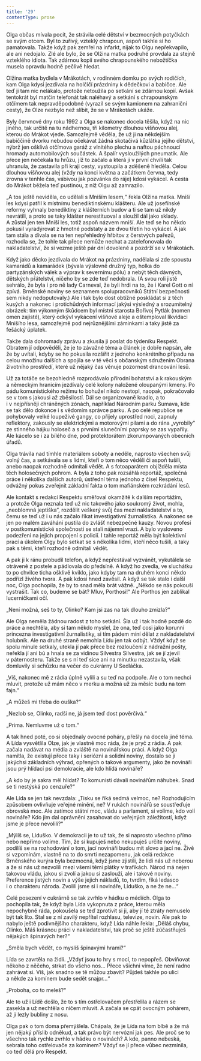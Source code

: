 ```yaml
---
title: '29'
contentType: prose
---
```


<section>

Olga občas mívala pocit, že strávila celé dětství v bezmocných potyčkách se svým otcem. Byl to zuřivý, vzteklý chrapoun, aspoň takhle si ho pamatovala. Takže když pak zemřel na infarkt, nijak to Olgu nepřekvapilo, ale ani nedojalo. Zlé ale bylo, že se Olžina matka podruhé provdala za stejně vzteklého idiota. Tak zdárnou kopii svého chrapounského nebožtíčka musela opravdu hodně pečlivě hledat.

Olžina matka bydlela v Mrákotách, v rodinném domku po svých rodičích, kam Olga kdysi jezdívala na holčičí prázdniny k dědečkovi a babičce. Ale teď ji tam nic nelákalo, protože netoužila po setkání se zdárnou kopií. Avšak tentokrát byl matčin telefonát tak naléhavý a setkání s chrapounským otčímem tak nepravděpodobné (vyrazil se svým kamionem na zahraniční cesty), že Olze nezbylo než slíbit, že se v Mrákotách ukáže.

Byly červnové dny roku 1992 a Olga se nakonec docela těšila, když na nic jiného, tak určitě na tu nádhernou, tři kilometry dlouhou višňovou alej, kterou do Mrákot vjede. Samozřejmě věděla, že už ji na někdejším babiččině dvorku nebudou očekávat žádná skotačivá kůzlátka jejího dětství, nýbrž jen ošklivá otčímova garáž z vlnitého plechu a naftou páchnoucí hromady automobilových součástek. A špalír vysloužilých pneumatik. Ale přece jen nečekala tu hrůzu, jíž to začalo a která ji v první chvíli tak uhranula, že zastavila při kraji cesty, vystoupila a zděšeně hleděla. Celou dlouhou višňovou alej (vždy na konci května a začátkem června, tedy zrovna v tenhle čas, vábivou jak pozvánka do ráje) kdosi vykácel. A cesta do Mrákot běžela teď pustinou, z níž Olgu až zamrazilo.

„A tos ještě neviděla, co udělali s Mniším lesem,“ řekla Olžina matka. Mniší les kdysi patřil k místnímu benediktinskému klášteru. Ale už josefínské reformy vyhnaly benediktiny z klášterních budov a ti se tam už nikdy nevrátili, a proto se taky klášter nerestituoval a sloužil dál jako sklady. A zůstal jen ten Mniší les, totiž aspoň názvem mniší. Ale teď se ho někdo pokusil vyradýrovat z hmotné podstaty a ze dvou třetin ho vykácel. A jak tam stála a dívala se na ten nepřehledný hřbitov z čerstvých pařezů, rozhodla se, že tohle tak přece nemůže nechat a zatelefonovala do nakladatelství, že si vezme ještě pár dní dovolené a pozdrží se v Mrákotách.

Když jako děcko jezdívala do Mrákot na prázdniny, nadělala si zde spoustu kamarádů a kamarádek (bývala výslovně družný typ, holka do partyzánských válek a výprav k severnímu pólu) a nebýt těch dávných, dětských přátelství, ničeho by se zde teď nedobrala. (A svou roli jistě sehrálo, že byla i pro ně lady Carneval, že byli hrdi na to, že i Karel Gott o ní zpívá. Brněnské noviny se seznamem spolupracovníků Státní bezpečnosti sem nikdy nedoputovaly.) Ale i tak bylo dost obtížné poskládat si z těch kusých a nakonec i protichůdných informací jakýsi výsledný a srozumitelný obrázek: tím výkonným škůdcem byl místní starosta Bořivoj Pytlák (nomen omen zajisté), který odkývl vykácení višňové aleje a oštemploval likvidaci Mnišího lesa, samozřejmě pod nejrůznějšími záminkami a taky jistě za fešácký úplatek.

Takže dala dohromady zprávu a zkusila ji poslat do týdeníku Respekt. Obratem jí odpověděli, že je to závažné téma a článek je dobře napsán, ale že by uvítali, kdyby se ho pokusila rozšířit z jednoho konkrétního případu na celou množinu dalších a spojila se v té věci s občanským sdružením Obrana životního prostředí, které už nějaký čas věnuje pozornost drancování lesů.

Už za totáče se bezohledně rozprodávalo přírodní bohatství a k rakouským a německým hranicím jezdívaly celé kolony naložené oloupanými kmeny. Po pádu komunistického režimu to bohužel nikdo nestopl, naopak, pokračovalo se v tom s jakousi až zběsilostí. Dál se organizovaně kradlo, a to i v nejpřísněji chráněných zónách, například Národním parku Šumava, kde se tak dělo dokonce i s vědomím správce parku. A po celé republice se pohybovaly velké loupeživé gangy, co přijely uprostřed noci, zapnuly reflektory, zakously se elektrickými a motorovými pilami a do rána „vyrobily“ ze stinného hájku holoseč a s prvními slunečními paprsky se zas vypařily. Ale kácelo se i za bílého dne, pod protektorátem zkorumpovaných obecních úřadů.

Olga trávila nad tímhle materiálem soboty a neděle, naprosto všechen svůj volný čas, a setkávala se s lidmi, kteří o tom něco věděli či aspoň tušili, anebo naopak rozhodně odmítali vědět. A s foto­aparátem objížděla místa těch holosečných pohrom. A byla z toho pak rozsáhlá reportáž, společná práce i několika dalších autorů, ústřední téma jednoho z čísel Respektu, odvážný pokus zveřejnit základní fakta o tom mafiánském rozkrádání lesů.

</section>

<section>

Ale kontakt s redakcí Respektu směřoval okamžitě k dalším reportážím, a protože Olga neznala teď už nic takového jako soukromý život, mohla, „neoblomná jeptiška“, rozdělit veškerý svůj čas mezi nakladatelství a to, čemu se teď už i u nás začalo říkat investigativní žurnalistika. A nakonec se jen po malém zaváhání pustila do zvlášť nebezpečné kauzy. Novou profesí v postkomunistické společnosti se stali nájemní vrazi. A bylo vysloveno podezření na jejich propojení s policií. I tahle reportáž měla být kolektivní prací a úkolem Olgy bylo setkat se s několika lidmi, kteří něco tušili, a taky pak s těmi, kteří rozhodně odmítali vědět.

A pak ji k ránu probudil telefon, a když nepřestával vyzvánět, vykutálela se otráveně z postele a pádlovala do předsíně. A když ho zvedla, ve sluchátku to po chvilce ticha ošklivě kviklo, jako kdyby tam na druhém konci někdo podřízl živého tvora. A pak kdosi hned zavěsil. A když se tak stalo i další noc, Olga pochopila, že by to snad měla brát vážně. „Někdo se nás pokouší vystrašit. Tak co, budeme se bát? Mluv, Porthosi!“ Ale Porthos jen zablikal lucerničkami očí.

</section>

<section>

„Není možná, seš to ty, Olinko? Kam jsi zas na tak dlouho zmizla?“

Ale Olga neměla žádnou radost z toho setkání. Šla už i tak hodně pozdě do práce a nechtěla, aby si tam někdo myslel, že ona, teď cosi jako korunní princezna investigativní žurnalistiky, si tím pádem míní dělat z nakladatelství holubník. Ale na druhé straně nemohla Lídu jen tak odbýt. Vždyť když se spolu minule setkaly, utekla jí pak přece bez rozloučení z nádražní pošty, neřekla jí ani bú a hnala se za vidinou Silvestra Silvestra, jak se jí zjevil v páternosteru. Takže se s ní teď sice ani na minutku nezastavila, však domluvily si schůzku na večer do cukrárny U Sedláčka.

„Víš, nakonec mě z rádia úplně vylili a su teď na podpoře. Ale o tom nechci mluvit, protože už mám něco v merku a možná už za měsíc budu na tom fajn.“

„A můžeš mi třeba do ouška?“

„Nezlob se, Olinko, radši ne, já jsem teď dost pověrčivá.“

„Prima. Nemluvme už o tom.“

A tak hned poté, co si objednaly ovocné poháry, přešly na docela jiné téma. A Lída vysvětlila Olze, jak je vlastně moc ráda, že je pryč z rádia. A pak začala nadávat na média a zvláště na novinářskou práci. A když Olga namítla, že existují přece taky i seriózní a solidní noviny, dostalo se jí jakýchsi základních výhrad, opřených o takové argumenty, jako že novináři jsou prý hlídací psi demokracie, ale kdo hlídá novináře?

„A kdo by je sakra měl hlídat? To komunisti dávali novinářům náhubek. Snad se ti nestýská po cenzuře?“

Ale Lída se jen tak nevzdala: „Tisku se říká sedmá velmoc, ne? Rozhodujícím způsobem ovlivňuje veřejné mínění, ne? V rukách novinářů se soustřeďuje obrovská moc. Ale zatímco státní moc, vládu a parlament, si volíme, kdo volí novináře? Kdo jim dal oprávnění zasahovat do veřejných záležitostí, když jsme je přece nevolili?“

„Mýlíš se, Liduško. V demokracii je to už tak, že si naprosto všechno přímo nebo nepřímo volíme. Tím, že si kupuješ nebo nekupuješ určité noviny, podílíš se na rozhodování o tom, jací novináři budou mít slovo a jací ne. Živě si vzpomínám, vlastně na to do smrti nezapomenu, jak celá redakce Brněnského kurýra byla bezmocná, když jsme zjistili, že lidi nás už neberou a že si nás už nezvolili mezi všemi těmi plátky v trafikách. Národ má nejen takovou vládu, jakou si zvolí a jakou si zaslouží, ale i takové noviny. Preference jistých novin a výše jejich nákladů, to, tvrdím, říká ledasco i o charakteru národa. Zvolili jsme si i novináře, Liduško, a ne že ne…“

Celé posezení v cukrárně se tak zvrhlo v hádku o médiích. Olga to pochopila tak, že když byla Lída vykopnuta z práce, kterou měla nepochybně ráda, pokoušela se teď zprotivit si ji, aby jí té ztráty nemuselo být tak líto. Stal se z ní zavilý nepřítel rozhlasu, televize, novin. Ale pak to nabylo ještě podivnějšího charakteru, když Lída náhle řekla: „Děláš chybu, Olinko. Máš krásnou práci v naklada­telství, tak proč se ještě zúčastňuješ nějakých špinavých her?“

„Směla bych vědět, co myslíš špinavými hrami?“

Lída se zavrtěla na židli. „Vždyť jsou to hry s mocí, to nepopřeš. Obviňovat někoho z něčeho, strkat do všeho nos… Přece všichni víme, že není radno zahrávat si. Víš, jak snadno se tě můžou zbavit? Půjdeš takhle po ulici a někde za komínem bude sedět snajpr…“

„Proboha, co to meleš?“

Ale to už i Lídě došlo, že to s tím ostřelovačem přestřelila a rázem se zasekla a už nechtěla o ničem mluvit. A začala se cpát ovocným pohárem, až jí lezly bubliny z nosu.

</section>

<section>

Olga pak o tom doma přemýšlela. Chápala, že je Lída na tom blbě a že má jen nějaký příslib odněkud, a tak právo být nervózní jak pes. Ale proč se to všechno tak rychle zvrhlo v hádku o novinách? A kde, panno nebeská, sebrala toho ostřelovače za komínem? Vždyť se jí přece vůbec nezmínila, co teď dělá pro Respekt.

</section>
